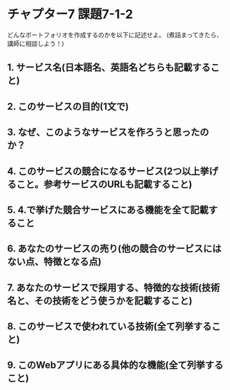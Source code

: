 # チャプター7 課題7-1-2

どんなポートフォリオを作成するのかを以下に記述せよ。
(煮詰まってきたら、講師に相談しよう！)

## 1. サービス名(日本語名、英語名どちらも記載すること)


## 2. このサービスの目的(1文で)


## 3. なぜ、このようなサービスを作ろうと思ったのか？


## 4. このサービスの競合になるサービス(2つ以上挙げること。参考サービスのURLも記載すること)



## 5. 4.で挙げた競合サービスにある機能を全て記載すること




## 6. あなたのサービスの売り(他の競合のサービスにはない点、特徴となる点)


## 7. あなたのサービスで採用する、特徴的な技術(技術名と、その技術をどう使うかを記載すること)


## 8. このサービスで使われている技術(全て列挙すること)


## 9. このWebアプリにある具体的な機能(全て列挙すること)


